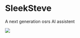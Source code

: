 # SleekSteve
A next generation osrs AI assistent

<img src='https://avatars.githubusercontent.com/u/193931643?s=48&v=4'>
